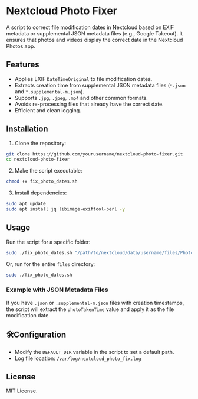 # Nextcloud Photo Fixer

A  script to correct file modification dates in Nextcloud based on EXIF metadata or supplemental JSON metadata files (e.g., Google Takeout). It ensures that photos and videos display the correct date in the Nextcloud Photos app.

## Features
- Applies EXIF `DateTimeOriginal` to file modification dates.
- Extracts creation time from supplemental JSON metadata files (`*.json` and `*.supplemental-m.json`).
- Supports `.jpg`, `.jpeg`, `.mp4` and other common formats.
- Avoids re-processing files that already have the correct date.
- Efficient and clean logging.

## Installation
1. Clone the repository:

```bash
git clone https://github.com/yourusername/nextcloud-photo-fixer.git
cd nextcloud-photo-fixer
```

2. Make the script executable:

```bash
chmod +x fix_photo_dates.sh
```

3. Install dependencies:

```bash
sudo apt update
sudo apt install jq libimage-exiftool-perl -y
```

## Usage

Run the script for a specific folder:

```bash
sudo ./fix_photo_dates.sh "/path/to/nextcloud/data/username/files/Photos from 2014"
```

Or, run for the entire `files` directory:

```bash
sudo ./fix_photo_dates.sh
```

### Example with JSON Metadata Files
If you have `.json` or `.supplemental-m.json` files with creation timestamps, the script will extract the `photoTakenTime` value and apply it as the file modification date.

## 🛠Configuration
- Modify the `DEFAULT_DIR` variable in the script to set a default path.
- Log file location: `/var/log/nextcloud_photo_fix.log`

## License
MIT License.
